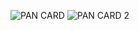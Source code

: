 ![PAN CARD](https://github.com/user-attachments/assets/359adced-bb73-40de-b447-1a380ad5a2d9)
![PAN CARD 2](https://github.com/user-attachments/assets/82bdefe3-1cdf-412d-acf1-5b02ea3353d2)
